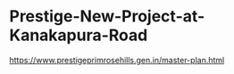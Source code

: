 # Prestige-New-Project-at-Kanakapura-Road
https://www.prestigeprimrosehills.gen.in/master-plan.html
